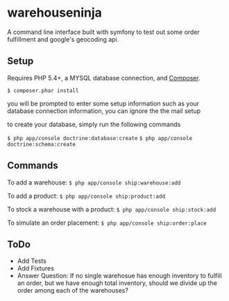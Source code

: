 warehouseninja
==============

A command line interface built with symfony to test out some order fulfillment and google's geocoding api.

Setup
-----
Requires PHP 5.4+, a MYSQL database connection, and [Composer](https://getcomposer.org/).

`$ composer.phar install`

you will be prompted to enter some setup information such as your database connection information,  you can ignore the the mail setup

to create your database, simply run the following commands

`$ php app/console doctrine:database:create`
`$ php app/console doctrine:schema:create`

Commands
--------
To add a warehouse:
`$ php app/console ship:warehouse:add`

To add a product:
`$ php app/console ship:product:add`

To stock a warehouse with a product:
`$ php app/console ship:stock:add`

To simulate an order placement:
`$ php app/console ship:order:place`


ToDo
----
- Add Tests
- Add Fixtures
- Answer Question: If no single warehosue has enough inventory to fulfill an order, but we have enough total inventory, should we divide up the order among each of the warehouses?

